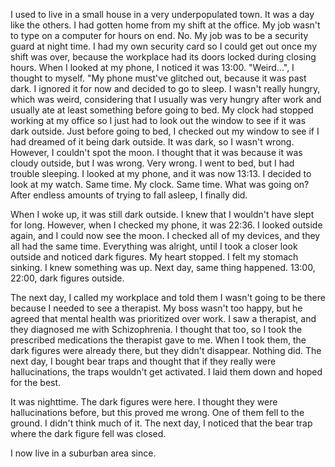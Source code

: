 I used to live in a small house in a very underpopulated town. It was a day like the others. I had gotten home from my shift at the office. My job wasn't to type on a computer for hours on end. No. My job was to be a security guard at night time. I had my own security card so I could get out once my shift was over, because the workplace had its doors locked during closing hours. When I looked at my phone, I noticed it was 13:00. "Weird...", I thought to myself. "My phone must've glitched out, because it was past dark. I ignored it for now and decided to go to sleep. I wasn't really hungry, which was weird, considering that I usually was very hungry after work and usually ate at least something before going to bed. My clock had stopped working at my office so I just had to look out the window to see if it was dark outside. Just before going to bed, I checked out my window to see if I had dreamed of it being dark outside. It was dark, so I wasn't wrong. However, I couldn't spot the moon. I thought that it was because it was cloudy outside, but I was wrong. Very wrong. I went to bed, but I had trouble sleeping. I looked at my phone, and it was now 13:13. I decided to look at my watch. Same time. My clock. Same time. What was going on? After endless amounts of trying to fall asleep, I finally did.

When I woke up, it was still dark outside. I knew that I wouldn't have slept for long. However, when I checked my phone, it was 22:36. I looked outside again, and I could now see the moon. I checked all of my devices, and they all had the same time. Everything was alright, until I took a closer look outside and noticed dark figures. My heart stopped. I felt my stomach sinking. I knew something was up. Next day, same thing happened. 13:00, 22:00, dark figures outside.

The next day, I called my workplace and told them I wasn't going to be there because I needed to see a therapist. My boss wasn't too happy, but he agreed that mental health was prioritized over work. I saw a therapist, and they diagnosed me with Schizophrenia. I thought that too, so I took the prescribed medications the therapist gave to me. When I took them, the dark figures were already there, but they didn't disappear. Nothing did. The next day, I bought bear traps and thought that if they really were hallucinations, the traps wouldn't get activated. I laid them down and hoped for the best.

It was nighttime. The dark figures were here. I thought they were hallucinations before, but this proved me wrong. One of them fell to the ground. I didn't think much of it. The next day, I noticed that the bear trap where the dark figure fell was closed.

I now live in a suburban area since.
